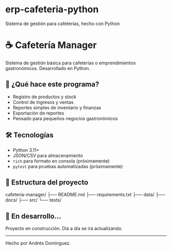 # erp-cafeteria-python
Sistema de gestión para cafeterías, hecho con Python
# ☕ Cafetería Manager

Sistema de gestión básica para cafeterías o emprendimientos gastronómicos. Desarrollado en Python.

## 🚀 ¿Qué hace este programa?

- Registro de productos y stock
- Control de ingresos y ventas
- Reportes simples de inventario y finanzas
- Exportación de reportes
- Pensado para pequeños negocios gastronómicos

## 🛠️ Tecnologías

- Python 3.11+
- JSON/CSV para almacenamiento
- `rich` para formato en consola (próximamente)
- `pytest` para pruebas automatizadas (próximamente)

## 📁 Estructura del proyecto

cafeteria-manager/
├── README.md
├── requirements.txt
├── data/
├── docs/
├── src/
└── tests/

## 🔄 En desarrollo...

Proyecto en construcción. Día a día se irá actualizando.

---

Hecho por Andrés Domínguez.